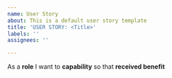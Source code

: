 ```yaml
---
name: User Story
about: This is a default user story template
title: 'USER STORY: <Title>'
labels: ''
assignees: ''

---
```


As a **role** I want to **capability** so that **received benefit**
